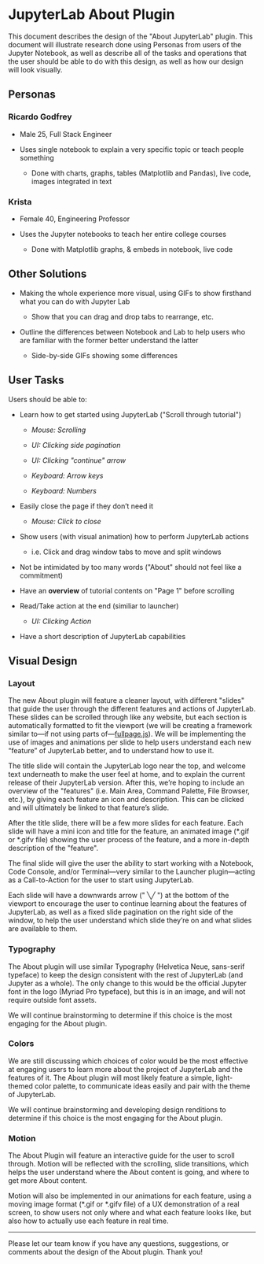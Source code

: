 # JupyterLab About Plugin

This document describes the design of the "About JupyterLab" plugin. This document will illustrate research done using Personas from users of the Jupyter Notebook, as well as describe all of the tasks and operations that the user should be able to do with this design, as well as how our design will look visually.

## Personas

### Ricardo Godfrey

* Male 25, Full Stack Engineer

* Uses single notebook to explain a very specific topic or teach people something

    * Done with charts, graphs, tables (Matplotlib and Pandas), live code, images integrated in text

### Krista

* Female 40, Engineering Professor

* Uses the Jupyter notebooks to teach her entire college courses

    * Done with Matplotlib graphs, & embeds in notebook, live code

## Other Solutions

* Making the whole experience more visual, using GIFs to show firsthand what you can do with Jupyter Lab

    * Show that you can drag and drop tabs to rearrange, etc.

* Outline the differences between Notebook and Lab to help users who are familiar with the former better understand the latter

    * Side-by-side GIFs showing some differences

## User Tasks

Users should be able to:

* Learn how to get started using JupyterLab ("Scroll through tutorial")

    * *Mouse: Scrolling*

    * *UI: Clicking side pagination*

    * *UI: Clicking "continue" arrow*

    * *Keyboard: Arrow keys*

    * *Keyboard: Numbers*

* Easily close the page if they don’t need it

    * *Mouse: Click to close*

* Show users (with visual animation) how to perform JupyterLab actions

    * i.e. Click and drag window tabs to move and split windows

* Not be intimidated by too many words ("About" should not feel like a commitment)

* Have an **overview** of tutorial contents on "Page 1" before scrolling

* Read/Take action at the end (similiar to launcher)

    * *UI: Clicking Action*

* Have a short description of JupyterLab capabilities

## Visual Design

### Layout

The new About plugin will feature a cleaner layout, with different "slides" that guide the user through the different features and actions of JupyterLab. These slides can be scrolled through like any website, but each section is automatically formatted to fit the viewport (we will be creating a framework similar to—if not using parts of—[fullpage.js](http://alvarotrigo.com/fullPage/)). We will be implementing the use of images and animations per slide to help users understand each new “feature” of JupyterLab better, and to understand how to use it.

The title slide will contain the JupyterLab logo near the top, and welcome text underneath to make the user feel at home, and to explain the current release of their JupyterLab version. After this, we’re hoping to include an overview of the "features" (i.e. Main Area, Command Palette, File Browser, etc.), by giving each feature an icon and description. This can be clicked and will ultimately be linked to that feature’s slide.

After the title slide, there will be a few more slides for each feature. Each slide will have a mini icon and title for the feature, an animated image (*.gif or *.gifv file) showing the user process of the feature, and a more in-depth description of the "feature".

The final slide will give the user the ability to start working with a Notebook, Code Console, and/or Terminal—very similar to the Launcher plugin—acting as a Call-to-Action for the user to start using JupyterLab.

Each slide will have a downwards arrow (" ╲╱ ") at the bottom of the viewport to encourage the user to continue learning about the features of JupyterLab, as well as a fixed slide pagination on the right side of the window, to help the user understand which slide they’re on and what slides are available to them.

### Typography

The About plugin will use similar Typography (Helvetica Neue, sans-serif typeface) to keep the design consistent with the rest of JupyterLab (and Jupyter as a whole). The only change to this would be the official Jupyter font in the logo (Myriad Pro typeface), but this is in an image, and will not require outside font assets.

We will continue brainstorming to determine if this choice is the most engaging for the About plugin.

### Colors

We are still discussing which choices of color would be the most effective at engaging users to learn more about the project of JupyterLab and the features of it. The About plugin will most likely feature a simple, light-themed color palette, to communicate ideas easily and pair with the theme of JupyterLab.

We will continue brainstorming and developing design renditions to determine if this choice is the most engaging for the About plugin.

### Motion

The About Plugin will feature an interactive guide for the user to scroll through. Motion will be reflected with the scrolling, slide transitions, which helps the user understand where the About content is going, and where to get more About content.

Motion will also be implemented in our animations for each feature, using a moving image format (*.gif or *.gifv file) of a UX demonstration of a real screen, to show users not only where and what each feature looks like, but also how to actually use each feature in real time.

---

Please let our team know if you have any questions, suggestions, or comments about the design of the About plugin. Thank you!
